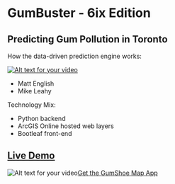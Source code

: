 # GumBuster - 6ix Edition
## Predicting Gum Pollution in Toronto

How the data-driven prediction engine works:

[![Alt text for your video](http://i3.ytimg.com/vi/8dVYK2yGOzI/hqdefault.jpg)](https://youtu.be/8dVYK2yGOzI)

* Matt English
* Mike Leahy

Technology Mix:

* Python backend
* ArcGIS Online hosted web layers
* Bootleaf front-end




## **[Live Demo](https://mgleahy.github.io/TechTrek_Idol_2016/GeeBees/app/)**

![Alt text for your video](https://linkmaker.itunes.apple.com/assets/shared/badges/en-us/appstore-lrg-25178aeef6eb6b83b96f5f2d004eda3bffbb37122de64afbaef7107b384a4132.svg)[Get the GumShoe Map App](https://itunes.apple.com/us/app/gumshoe-map/id931582747?mt=8)
